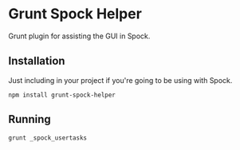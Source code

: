 # Grunt Spock Helper

Grunt plugin for assisting the GUI in Spock.

## Installation

Just including in your project if you're going to be using with Spock.

```shell
npm install grunt-spock-helper
```

## Running

```shell
grunt _spock_usertasks
```